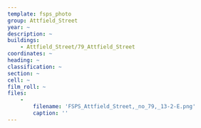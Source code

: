 ```yaml
---
template: fsps_photo
group: Attfield_Street
year: ~
description: ~
buildings:
    - Attfield_Street/79_Attfield_Street
coordinates: ~
heading: ~
classification: ~
section: ~
cell: ~
film_roll: ~
files:
    -
        filename: 'FSPS_Attfield_Street,_no_79,_13-2-E.png'
        caption: ''
---
```

